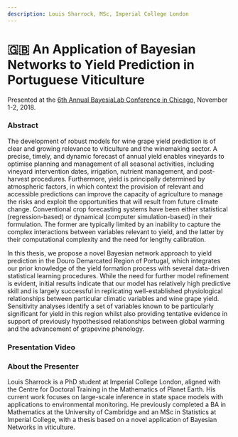 ```yaml
---
description: Louis Sharrock, MSc, Imperial College London
---
```


# 🇬🇧 An Application of Bayesian Networks to Yield Prediction in Portuguese Viticulture

Presented at the [6th Annual BayesiaLab Conference in Chicago](./), November 1-2, 2018.

### Abstract <a href="#h2_148496644" id="h2_148496644"></a>

The development of robust models for wine grape yield prediction is of clear and growing relevance to viticulture and the winemaking sector. A precise, timely, and dynamic forecast of annual yield enables vineyards to optimise planning and management of all seasonal activities, including vineyard intervention dates, irrigation, nutrient management, and post-harvest procedures. Furthermore, yield is principally determined by atmospheric factors, in which context the provision of relevant and accessible predictions can improve the capacity of agriculture to manage the risks and exploit the opportunities that will result from future climate change. Conventional crop forecasting systems have been either statistical (regression-based) or dynamical (computer simulation-based) in their formulation. The former are typically limited by an inability to capture the complex interactions between variables relevant to yield, and the latter by their computational complexity and the need for lengthy calibration.

In this thesis, we propose a novel Bayesian network approach to yield prediction in the Douro Demarcated Region of Portugal, which integrates our prior knowledge of the yield formation process with several data-driven statistical learning procedures. While the need for further model refinement is evident, initial results indicate that our model has relatively high predictive skill and is largely successful in replicating well-established physiological relationships between particular climatic variables and wine grape yield. Sensitivity analyses identify a set of variables known to be particularly significant for yield in this region whilst also providing tentative evidence in support of previously hypothesised relationships between global warming and the advancement of grapevine phenology.

### Presentation Video <a href="#h2_646233003" id="h2_646233003"></a>



### About the Presenter <a href="#h2_400592680" id="h2_400592680"></a>

Louis Sharrock is a PhD student at Imperial College London, aligned with the Centre for Doctoral Training in the Mathematics of Planet Earth. His current work focuses on large-scale inference in state space models with applications to environmental monitoring. He previously completed a BA in Mathematics at the University of Cambridge and an MSc in Statistics at Imperial College, with a thesis based on a novel application of Bayesian Networks in viticulture.
